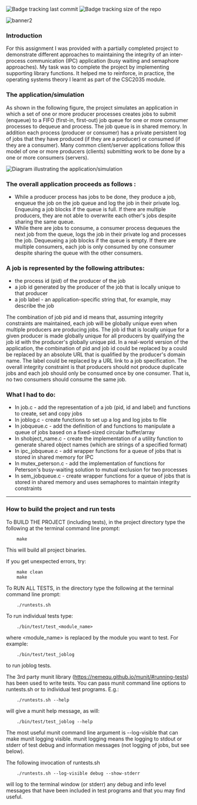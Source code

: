 ![Badge tracking last commit](https://img.shields.io/github/last-commit/Preffet/C-inter-process-communication-simulation?color=%23a877ed) ![Badge tracking size of the repo](https://img.shields.io/github/repo-size/Preffet/C-inter-process-communication-simulation?color=%23867be5)

![banner2](https://user-images.githubusercontent.com/84241003/161315681-45e2d4f6-80bf-409b-bf54-69d3e326b13d.png)

### Introduction

For this assignment I was provided with a partially completed project to demonstrate different approaches to maintaining the integrity of an inter-process communication (IPC) application (busy waiting and semaphore approaches). 
My task was to complete the project by implementing supporting library functions. It helped me to reinforce, in practice, the operating systems theory I learnt as part of the CSC2035 module.



### The application/simulation

As shown in the following figure, the project simulates an application in which a set of one or more producer processes creates jobs to submit (enqueue) to a FIFO (first-in, first-out) job queue for one or more consumer processes to dequeue and process. The job queue is in shared memory. In addition each process (producer or consumer) has a private persistent log of jobs that they have produced (if they are a producer) or consumed (if they are a consumer). Many common client/server applications follow this model of one or more producers (clients) submitting work to be done by a one or more consumers (servers).

![Diagram illustrating the application/simulation ](https://github.com/Preffet/markdown-previewer/blob/master/applicationDiagram.jpg)


### The overall application proceeds as follows :
- While a producer process has jobs to be done, they produce a job, enqueue the job on the job queue and log the job in their private log. Enqueuing a job blocks if the queue is full. If there are multiple producers, they are not able to overwrite each other's jobs despite sharing the same queue.
- While there are jobs to consume, a consumer process dequeues the next job from the queue, logs the job in their private log and processes the job. Dequeueing a job blocks if the queue is empty. If there are multiple consumers, each job is only consumed by one consumer despite sharing the queue with the other consumers.

### A job is represented by the following attributes:
- the process id (pid) of the producer of the job
- a job id generated by the producer of the job that is locally unique to that producer
- a job label - an application-specific string that, for example, may describe the job

The combination of job pid and id means that, assuming integrity constraints are maintained, each job will be globally unique even when multiple producers are producing jobs. The job id that is locally unique for a given producer is made globally unique for all producers by qualifying the job id with the producer's globally unique pid. In a real-world version of the application, the combination of pid and job id could be replaced by a could be replaced by an absolute URL that is qualified by the producer's domain name. The label could be replaced by a URL link to a job specification. The overall integrity constraint is that producers should not produce duplicate jobs and each job should only be consumed once by one consumer. That is, no two consumers should consume the same job.

### What I had to do:
- In job.c - add the representation of a job (pid, id and label) and functions to create, set and copy jobs
- In joblog.c - create functions to set up a log and log jobs to file
- In jobqueue.c - add the definition of and functions to manipulate a queue of jobs based on a fixed-sized circular buffer/array
- In shobject_name.c - create the implementation of a utility function to generate shared object names (which are strings of a specified format)
- In ipc_jobqueue.c - add wrapper functions for a queue of jobs that is stored in shared memory for IPC
- In mutex_peterson.c - add the implementation of functions for Peterson's busy-waiting solution to mutual exclusion for two processes
- In sem_jobqueue.c - create wrapper functions for a queue of jobs that is stored in shared memory and uses semaphores to maintain integrity constraints

-----------------------------------------------------------------------------
### How to build the project and run tests

To BUILD THE PROJECT (including tests), in the project directory type the 
following at the terminal command line prompt:
```
    make
```
This will build all project binaries.

If you get unexpected errors, try:
```
    make clean
    make
```

To RUN ALL TESTS, in the directory type the following at the terminal command
line prompt:
```
    ./runtests.sh 
```
To run individual tests type:
```
    ./bin/test/test_<module_name>
```
where <module_name> is replaced by the module you want to test. For example:
```
    ./bin/test/test_joblog
```
to run joblog tests.

The 3rd party munit library (https://nemequ.github.io/munit/#running-tests) has
been used to write tests. You can pass munit command line options to 
runtests.sh or to individual test programs. E.g.:
```
    ./runtests.sh --help
```   
will give a munit help message, as will:
```
    ./bin/test/test_joblog --help
 ```   
The most useful munit command line argument is --log-visible that can make
munit logging visible. munit logging means the logging to stdout or stderr of 
test debug and information messages (not logging of jobs, but see below).

The following invocation of runtests.sh
```
    ./runtests.sh --log-visible debug --show-stderr
```
will log to the terminal window (or stderr) any debug and info level messages 
that have been included in test programs and that you may find useful.

